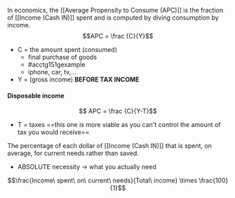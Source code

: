 In economics, the [[Average Propensity to Consume (APC)]] is the fraction of [[Income (Cash IN)]] spent and is computed by diving consumption by income.
$$APC = \frac {C}{Y}$$
- C = the amount spent (consumed)
	- final purchase of goods
	- #acctg151gexample 
	- iphone, car, tv,...
- Y = (gross income) **BEFORE TAX INCOME**

#### Disposable income
$$ APC = \frac {C}{Y-T}$$
- T = taxes
==this one is more viable as you can't control the amount of tax you would receive==

The percentage of each dollar of [[Income (Cash IN)]] that is spent, on average, for current needs rather than saved.
- ABSOLUTE necessity $\rightarrow$ what you actually need

$$\frac{Income\ spent\ on\ current\ needs}{Total\ income} \times \frac{100}{1}$$
